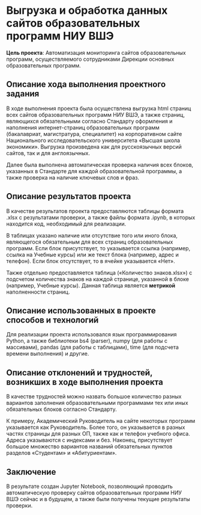 # Выгрузка и обработка данных сайтов образовательных программ НИУ ВШЭ

**Цель проекта**: Автоматизация мониторинга сайтов образовательных программ, осуществляемого сотрудниками Дирекции основных образовательных программ.

## Описание хода выполнения проектного задания
В ходе выполнения проекта была осуществлена выгрузка html страниц всех сайтов образовательных программ НИУ ВШЭ, а также страниц, являющихся обязательными согласно Стандарту оформления и наполнения интернет-страниц образовательных программ (бакалавриат, магистратура, специалитет) на корпоративном сайте Национального исследовательского университета «Высшая школа экономики». Выгрузка произведена как для русскоязычных версий сайтов, так и для англоязычных.  

Далее была выполнена автоматическая проверка наличия всех блоков, указанных в Стандарте для каждой образовательной программы, а также проверка на наличие ключевых слов и фраз.

## Описание результатов проекта
В качестве результатов проекта предоставляются таблицы формата .xlsx с результатами проверки, а также файлы формата .ipynb, в которых находится код, необходимый для реализации.  

В таблицах указано наличие или отсутствие того или иного блока, являющегося обязательным для всех страниц образовательных программ. Если блок присутствует, то указывается ссылка (например, ссылка на Учебные курсы) или же текст блока (например, адрес и телефон). Если блок отсутствует, то в ячейке указывается «Нет».

Также отдельно предоставляется таблица («Количество знаков.xlsx») с подсчетом количества знаков на каждой странице, указанной в блоке (например, Учебные курсы). Данная таблица является **метрикой** наполненности страниц.

## Описание использованных в проекте способов и технологий
Для реализации проекта использовался язык программирования Python, а также библиотеки bs4 (parser), numpy (для работы с массивами), pandas (для работы с таблицами), time (для подсчета времени выполнения) и другие.

## Описание отклонений и трудностей, возникших в ходе выполнения проекта
В качестве трудностей можно назвать большое количество разных вариантов заполнения образовательными программами тех или иных обязательных блоков согласно Стандарту.  

К примеру, Академический Руководитель на сайте некоторых программ указывается как Руководитель. Более того, он указывается в разных частях страницы для разных ОП, также как и телефон учебного офиса. Адреса указываются с индексами и без. Наконец, присутствует большое множество вариантов названий обязательных пунктов разделов «Студентам» и «Абитуриентам».

## Заключение
В результате создан Jupyter Notebook, позволяющий проводить автоматическую проверку сайтов образовательных программ НИУ ВШЭ сейчас и в будущем, а также были получены текущие результаты проверки.
